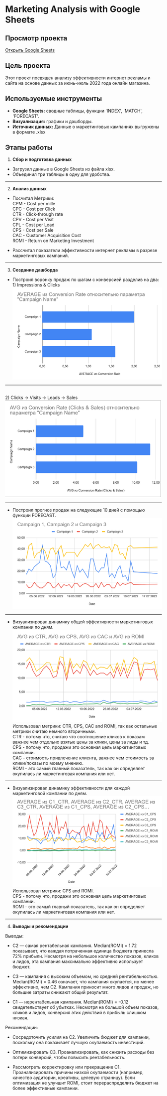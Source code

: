 # Marketing Analysis with Google Sheets

## Просмотр проекта
[Открыть Google Sheets](https://docs.google.com/spreadsheets/d/1Ngx78VGhuxMs2GZrLcrsLeOVcBrdJDPndcA4rF2aklU/edit?usp=sharing)

## Цель проекта
Этот проект посвящен анализу эффективности интернет рекламы и сайта на основе данных за июнь-июль 2022 года онлайн магазина. 

## Используемые инструменты
- **Google Sheets:** сводные таблицы, функции 'INDEX', 'MATCH', 'FORECAST'.
- **Визуализация:** графики и дашборды.
- **Источник данных:** Данные о маркетинговых кампаниях выгружены в формате .xlsx

## Этапы работы
1. **Сбор и подготовка данных**
- Загрузил данные в Google Sheets из файла xlsx.
- Объединил три таблицы в одну для удобства. 
---
2. **Анализ данных**
- Посчитал Метрики:
    <br>CPM - Cost per mille
    <br>CPC - Cost per Click
    <br>CTR - Click-through rate
    <br>CPV - Cost per Visit
    <br>CPL - Cost per Lead
    <br>CPS - Cost per Sale
    <br>CAC - Customer Acquisition Cost
    <br>ROMI - Return on Marketing Investment

- Рассчитал показатели эффективности интернет рекламы в разрезе маркетинговых кампаний.
---
3. **Создание дашборда**
- Построил воронку продаж по шагам с конверсией разделив на два: <br>1) Impressions & Clicks<br> ![](images/ConversionRate1)
---
  <br>2) Clicks -> Visits -> Leads -> Sales <br> ![](images/ConversionRate2) 

---

- Построил прогноз продаж на следующие 10 дней с помощью функции FORECAST. <br> ![](images/sales-prediction)
---
- Визуализировал динамику общей эффективности маркетинговых компании по дням. <br> ![](images/effectiveness-overall)
  <br>Использовал метрики: CTR, CPS, CAC and ROMI, так как остальные метрики считаю немного вторичными.
  <br>CTR - потому что, считаю что соотношение кликов к показам важнее чем отдельно взятые цены за клики, цены за лиды и тд.
  <br>CPS - потому что, продажи это основная цель маркетинговых компании.
  <br>CAC - стоимость привлечение клиента, важнее чем стоимость за клики/показы по моему мнению.
  <br>ROMI - это самый главный показатель, так как он определяет окупилась ли маркетинговая компания или нет.
---
- Визуализировал динамику эффективности для каждой маркетинговой компании по дням. ![](images/effectiveness-per-campaign) <br>Использовал метрики: CPS and ROMI.
  <br>CPS - потому что, продажи это основная цель маркетинговых компании.
  <br>ROMI - это самый главный показатель, так как он определяет окупилась ли маркетинговая компания или нет.
---
4. **Выводы и рекомендации**

Выводы:
- C2 — самая рентабельная кампания.
  Median(ROMI) = 1.72 показывает, что каждая потраченная единица бюджета принесла 72% прибыли.
  Несмотря на небольшое количество показов, кликов и лидов, эта кампания максимально эффективно использует бюджет.
      
- C3 — кампания с высоким объемом, но средней рентабельностью.
  Median(ROMI) = 0.46 означает, что кампания окупается, но менее эффективно, чем C2.
  Кампания приносит много лидов и продаж, но большие затраты снижают общий результат.
    
- C1 — нерентабельная кампания.
  Median(ROMI) = -0.12 свидетельствует об убытках.
  Несмотря на большой объем показов, кликов и лидов, конверсия этих действий в прибыль слишком низкая.
    
Рекомендации:
- Сосредоточить усилия на C2.
  Увеличить бюджет для кампании, поскольку она показывает лучшую окупаемость инвестиций.
    
- Оптимизировать C3.
  Проанализировать, как снизить расходы без потери конверсий, чтобы повысить рентабельность.
    
- Рассмотреть корректировку или прекращение C1.
  Проанализировать причины низкой окупаемости (например, качество аудитории, креативы, целевую страницу).
  Если оптимизация не улучшит ROMI, стоит перераспределить бюджет на более эффективные кампании.
